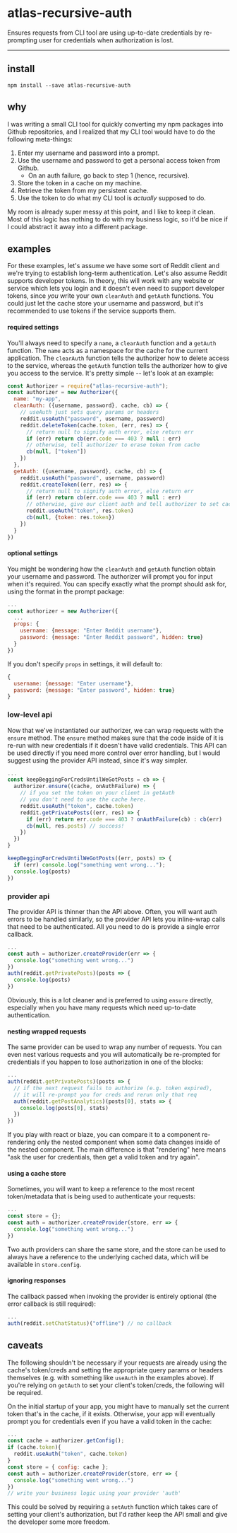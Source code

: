 # atlas-recursive-auth

Ensures requests from CLI tool are using up-to-date credentials by re-prompting user for credentials when authorization is lost.

---

## install

```
npm install --save atlas-recursive-auth
```

## why

I was writing a small CLI tool for quickly converting my npm packages into Github repositories, and I realized that my CLI tool would have to do the following meta-things:

  1. Enter my username and password into a prompt.
  2. Use the username and password to get a personal access token from Github.
     - On an auth failure, go back to step 1 (hence, recursive).
  3. Store the token in a cache on my machine.
  4. Retrieve the token from my persistent cache.
  5. Use the token to do what my CLI tool is *actually* supposed to do.

My room is already super messy at this point, and I like to keep it clean. Most of this logic has nothing to do with my business logic, so it'd be nice if I could abstract it away into a different package.

## examples

For these examples, let's assume we have some sort of Reddit client and we're trying to establish long-term authentication. Let's also assume Reddit supports developer tokens. In theory, this will work with any website or service which lets you login and it doesn't even need to support developer tokens, since *you* write your own `clearAuth` and `getAuth` functions. You could just let the cache store your username and password, but it's recommended to use tokens if the service supports them.

#### required settings

You'll always need to specify a `name`, a `clearAuth` function and a `getAuth` function. The `name` acts as a namespace for the cache for the current application. The `clearAuth` function tells the authorizer how to delete access to the service, whereas the `getAuth` function tells the authorizer how to give you access to the service. It's pretty simple -- let's look at an example:

```javascript
const Authorizer = require("atlas-recursive-auth");
const authorizer = new Authorizer({
  name: "my-app",
  clearAuth: ({username, password}, cache, cb) => {
    // useAuth just sets query params or headers
    reddit.useAuth("password", username, password)
    reddit.deleteToken(cache.token, (err, res) => {
      // return null to signify auth error, else return err
      if (err) return cb(err.code === 403 ? null : err)
      // otherwise, tell authorizer to erase token from cache
      cb(null, ["token"])
    })
  },
  getAuth: ({username, password}, cache, cb) => {
    reddit.useAuth("password", username, password)
    reddit.createToken((err, res) => {
      // return null to signify auth error, else return err
      if (err) return cb(err.code === 403 ? null : err)
      // otherwise, give our client auth and tell authorizer to set cache
      reddit.useAuth("token", res.token)
      cb(null, {token: res.token})
    })
  }
})
```

#### optional settings

You might be wondering how the `clearAuth` and `getAuth` function obtain your username and password. The authorizer will prompt you for input when it's required. You can specify exactly what the prompt should ask for, using the format in the prompt package:

```javascript
...
const authorizer = new Authorizer({
  ...
  props: {
    username: {message: "Enter Reddit username"},
    password: {message: "Enter Reddit password", hidden: true}
  }
})
```

If you don't specify `props` in settings, it will default to:

```javascript
{
  username: {message: "Enter username"},
  password: {message: "Enter password", hidden: true}
}
```

### low-level api

Now that we've instantiated our authorizer, we can wrap requests with the `ensure` method. The `ensure` method makes sure that the code inside of it is re-run with new credentials if it doesn't have valid credentials. This API can be used directly if you need more control over error handling, but I would suggest using the provider API instead, since it's way simpler.

```javascript
...
const keepBeggingForCredsUntilWeGotPosts = cb => {
  authorizer.ensure((cache, onAuthFailure) => {
    // if you set the token on your client in getAuth
    // you don't need to use the cache here.
    reddit.useAuth("token", cache.token)
    reddit.getPrivatePosts((err, res) => {
      if (err) return err.code === 403 ? onAuthFailure(cb) : cb(err)
      cb(null, res.posts) // success!
    })
  })
}

keepBeggingForCredsUntilWeGotPosts((err, posts) => {
  if (err) console.log("something went wrong...");
  console.log(posts)
})
```

### provider api

The provider API is thinner than the API above. Often, you will want auth errors to be handled similarly, so the provider API lets you inline-wrap calls that need to be authenticated. All you need to do is provide a single error callback.

```javascript
...
const auth = authorizer.createProvider(err => {
  console.log("something went wrong...")
})
auth(reddit.getPrivatePosts)(posts => {
  console.log(posts)
})
```

Obviously, this is a lot cleaner and is preferred to using `ensure` directly, especially when you have many requests which need up-to-date authentication.

#### nesting wrapped requests

The same provider can be used to wrap any number of requests. You can even nest various requests and you will automatically be re-prompted for credentials if you happen to lose authorization in one of the blocks:

```javascript
...
auth(reddit.getPrivatePosts)(posts => {
  // if the next request fails to authorize (e.g. token expired),
  // it will re-prompt you for creds and rerun only that req
  auth(reddit.getPostAnalytics)(posts[0], stats => {
    console.log(posts[0], stats)
  })
})
```

If you play with react or blaze, you can compare it to a component re-rendering only the nested component when some data changes inside of the nested component. The main difference is that "rendering" here means "ask the user for credentials, then get a valid token and try again".

#### using a cache store

Sometimes, you will want to keep a reference to the most recent token/metadata that is being used to authenticate your requests:

```javascript
...
const store = {};
const auth = authorizer.createProvider(store, err => {
  console.log("something went wrong...")
})
```

Two auth providers can share the same store, and the store can be used to always have a reference to the underlying cached data, which will be available in `store.config`.

#### ignoring responses

The callback passed when invoking the provider is entirely optional (the error callback is still required):

```javascript
...
auth(reddit.setChatStatus)("offline") // no callback
```

## caveats

The following shouldn't be necessary if your requests are already using the cache's token/creds and setting the appropriate query params or headers themselves (e.g. with something like `useAuth` in the examples above). If you're relying on `getAuth` to set your client's token/creds, the following will be required.

On the initial startup of your app, you might have to manually set the current token that's in the cache, if it exists. Otherwise, your app will eventually prompt you for credentials even if you have a valid token in the cache:

```javascript
...
const cache = authorizer.getConfig();
if (cache.token){
  reddit.useAuth("token", cache.token)
}
const store = { config: cache };
const auth = authorizer.createProvider(store, err => {
  console.log("something went wrong...")
})
// write your business logic using your provider 'auth'
```

This could be solved by requiring a `setAuth` function which takes care of setting your client's authorization, but I'd rather keep the API small and give the developer some more freedom.
